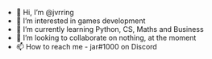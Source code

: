 - 👋 Hi, I’m @jvrring
- 👀 I’m interested in games development
- 🌱 I’m currently learning Python, CS, Maths and Business
- 💞️ I’m looking to collaborate on nothing, at the moment
- 📫 How to reach me - jar#1000 on Discord

<!---
jvrring/jvrring is a ✨ special ✨ repository because its `README.md` (this file) appears on your GitHub profile.
You can click the Preview link to take a look at your changes.
--->
